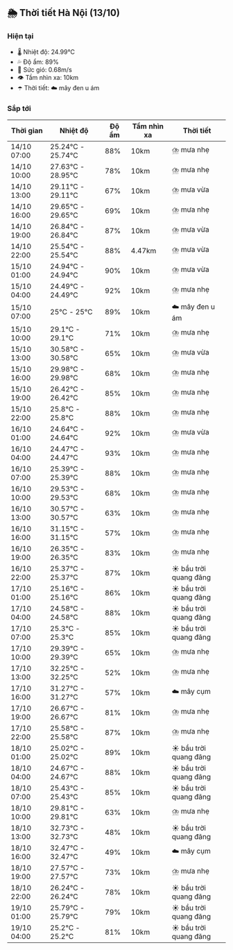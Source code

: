 ## 🌦️ Thời tiết Hà Nội (13/10)

### Hiện tại

- 🌡️ Nhiệt độ: 24.99℃
- 💦 Độ ẩm: 89%
- 💨 Sức gió: 0.68m/s
- 👁️ Tầm nhìn xa: 10km
- ☂️ Thời tiết: ☁️ mây đen u ám

### Sắp tới

| Thời gian | Nhiệt độ | Độ ẩm | Tầm nhìn xa | Thời tiết |
| --- | --- | --- | --- | --- |
| 14/10 07:00 | 25.24℃ - 25.74℃ | 88% | 10km | ⛈️ mưa nhẹ |
| 14/10 10:00 | 27.63℃ - 28.95℃ | 78% | 10km | ⛈️ mưa nhẹ |
| 14/10 13:00 | 29.11℃ - 29.11℃ | 67% | 10km | ⛈️ mưa vừa |
| 14/10 16:00 | 29.65℃ - 29.65℃ | 69% | 10km | ⛈️ mưa nhẹ |
| 14/10 19:00 | 26.84℃ - 26.84℃ | 87% | 10km | ⛈️ mưa vừa |
| 14/10 22:00 | 25.54℃ - 25.54℃ | 88% | 4.47km | ⛈️ mưa vừa |
| 15/10 01:00 | 24.94℃ - 24.94℃ | 90% | 10km | ⛈️ mưa vừa |
| 15/10 04:00 | 24.49℃ - 24.49℃ | 92% | 10km | ⛈️ mưa nhẹ |
| 15/10 07:00 | 25℃ - 25℃ | 89% | 10km | ☁️ mây đen u ám |
| 15/10 10:00 | 29.1℃ - 29.1℃ | 71% | 10km | ⛈️ mưa nhẹ |
| 15/10 13:00 | 30.58℃ - 30.58℃ | 65% | 10km | ⛈️ mưa vừa |
| 15/10 16:00 | 29.98℃ - 29.98℃ | 68% | 10km | ⛈️ mưa nhẹ |
| 15/10 19:00 | 26.42℃ - 26.42℃ | 85% | 10km | ⛈️ mưa nhẹ |
| 15/10 22:00 | 25.8℃ - 25.8℃ | 88% | 10km | ⛈️ mưa nhẹ |
| 16/10 01:00 | 24.64℃ - 24.64℃ | 92% | 10km | ⛈️ mưa vừa |
| 16/10 04:00 | 24.47℃ - 24.47℃ | 93% | 10km | ⛈️ mưa nhẹ |
| 16/10 07:00 | 25.39℃ - 25.39℃ | 88% | 10km | ⛈️ mưa nhẹ |
| 16/10 10:00 | 29.53℃ - 29.53℃ | 68% | 10km | ⛈️ mưa nhẹ |
| 16/10 13:00 | 30.57℃ - 30.57℃ | 63% | 10km | ⛈️ mưa nhẹ |
| 16/10 16:00 | 31.15℃ - 31.15℃ | 57% | 10km | ⛈️ mưa nhẹ |
| 16/10 19:00 | 26.35℃ - 26.35℃ | 83% | 10km | ⛈️ mưa nhẹ |
| 16/10 22:00 | 25.37℃ - 25.37℃ | 87% | 10km | ☀️ bầu trời quang đãng |
| 17/10 01:00 | 25.16℃ - 25.16℃ | 86% | 10km | ☀️ bầu trời quang đãng |
| 17/10 04:00 | 24.58℃ - 24.58℃ | 88% | 10km | ☀️ bầu trời quang đãng |
| 17/10 07:00 | 25.3℃ - 25.3℃ | 85% | 10km | ☀️ bầu trời quang đãng |
| 17/10 10:00 | 29.39℃ - 29.39℃ | 65% | 10km | ⛈️ mưa nhẹ |
| 17/10 13:00 | 32.25℃ - 32.25℃ | 52% | 10km | ⛈️ mưa nhẹ |
| 17/10 16:00 | 31.27℃ - 31.27℃ | 57% | 10km | ☁️ mây cụm |
| 17/10 19:00 | 26.67℃ - 26.67℃ | 81% | 10km | ⛈️ mưa nhẹ |
| 17/10 22:00 | 25.58℃ - 25.58℃ | 87% | 10km | ⛈️ mưa nhẹ |
| 18/10 01:00 | 25.02℃ - 25.02℃ | 89% | 10km | ☀️ bầu trời quang đãng |
| 18/10 04:00 | 24.67℃ - 24.67℃ | 88% | 10km | ☀️ bầu trời quang đãng |
| 18/10 07:00 | 25.43℃ - 25.43℃ | 85% | 10km | ☀️ bầu trời quang đãng |
| 18/10 10:00 | 29.81℃ - 29.81℃ | 63% | 10km | ⛈️ mưa nhẹ |
| 18/10 13:00 | 32.73℃ - 32.73℃ | 48% | 10km | ☀️ bầu trời quang đãng |
| 18/10 16:00 | 32.47℃ - 32.47℃ | 49% | 10km | ☁️ mây cụm |
| 18/10 19:00 | 27.57℃ - 27.57℃ | 73% | 10km | ⛈️ mưa nhẹ |
| 18/10 22:00 | 26.24℃ - 26.24℃ | 78% | 10km | ☀️ bầu trời quang đãng |
| 19/10 01:00 | 25.79℃ - 25.79℃ | 79% | 10km | ☀️ bầu trời quang đãng |
| 19/10 04:00 | 25.2℃ - 25.2℃ | 81% | 10km | ☀️ bầu trời quang đãng |
